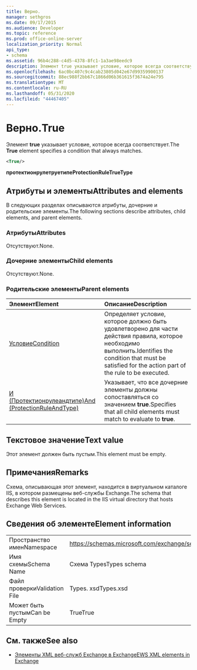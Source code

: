 ```yaml
---
title: Верно.
manager: sethgros
ms.date: 09/17/2015
ms.audience: Developer
ms.topic: reference
ms.prod: office-online-server
localization_priority: Normal
api_type:
- schema
ms.assetid: 96b4c288-c4d5-4378-8fc1-1a3ae98eedc9
description: Элемент true указывает условие, которое всегда соответствует.
ms.openlocfilehash: 6ac0bc407c9c4cab23805d042e67d99359900137
ms.sourcegitcommit: 88ec988f2bb67c1866d06b361615f3674a24e795
ms.translationtype: MT
ms.contentlocale: ru-RU
ms.lasthandoff: 05/31/2020
ms.locfileid: "44467405"
---
```

# <a name="true"></a><span data-ttu-id="03d4c-103">Верно.</span><span class="sxs-lookup"><span data-stu-id="03d4c-103">True</span></span>

<span data-ttu-id="03d4c-104">Элемент **true** указывает условие, которое всегда соответствует.</span><span class="sxs-lookup"><span data-stu-id="03d4c-104">The **True** element specifies a condition that always matches.</span></span> 
  
```xml
<True/>
```

<span data-ttu-id="03d4c-105">**протектионрулетруетипе**</span><span class="sxs-lookup"><span data-stu-id="03d4c-105">**ProtectionRuleTrueType**</span></span>

## <a name="attributes-and-elements"></a><span data-ttu-id="03d4c-106">Атрибуты и элементы</span><span class="sxs-lookup"><span data-stu-id="03d4c-106">Attributes and elements</span></span>

<span data-ttu-id="03d4c-107">В следующих разделах описываются атрибуты, дочерние и родительские элементы.</span><span class="sxs-lookup"><span data-stu-id="03d4c-107">The following sections describe attributes, child elements, and parent elements.</span></span>
  
### <a name="attributes"></a><span data-ttu-id="03d4c-108">Атрибуты</span><span class="sxs-lookup"><span data-stu-id="03d4c-108">Attributes</span></span>

<span data-ttu-id="03d4c-109">Отсутствуют.</span><span class="sxs-lookup"><span data-stu-id="03d4c-109">None.</span></span>
  
### <a name="child-elements"></a><span data-ttu-id="03d4c-110">Дочерние элементы</span><span class="sxs-lookup"><span data-stu-id="03d4c-110">Child elements</span></span>

<span data-ttu-id="03d4c-111">Отсутствуют.</span><span class="sxs-lookup"><span data-stu-id="03d4c-111">None.</span></span>
  
### <a name="parent-elements"></a><span data-ttu-id="03d4c-112">Родительские элементы</span><span class="sxs-lookup"><span data-stu-id="03d4c-112">Parent elements</span></span>

|<span data-ttu-id="03d4c-113">**Элемент**</span><span class="sxs-lookup"><span data-stu-id="03d4c-113">**Element**</span></span>|<span data-ttu-id="03d4c-114">**Описание**</span><span class="sxs-lookup"><span data-stu-id="03d4c-114">**Description**</span></span>|
|:-----|:-----|
|[<span data-ttu-id="03d4c-115">Условие</span><span class="sxs-lookup"><span data-stu-id="03d4c-115">Condition</span></span>](condition.md) <br/> |<span data-ttu-id="03d4c-116">Определяет условие, которое должно быть удовлетворено для части действия правила, которое необходимо выполнить.</span><span class="sxs-lookup"><span data-stu-id="03d4c-116">Identifies the condition that must be satisfied for the action part of the rule to be executed.</span></span>  <br/> |
|[<span data-ttu-id="03d4c-117">И (Протектионрулеандтипе)</span><span class="sxs-lookup"><span data-stu-id="03d4c-117">And (ProtectionRuleAndType)</span></span>](and-protectionruleandtype.md) <br/> |<span data-ttu-id="03d4c-118">Указывает, что все дочерние элементы должны сопоставляться со значением **true**.</span><span class="sxs-lookup"><span data-stu-id="03d4c-118">Specifies that all child elements must match to evaluate to **true**.</span></span>  <br/> |
   
## <a name="text-value"></a><span data-ttu-id="03d4c-119">Текстовое значение</span><span class="sxs-lookup"><span data-stu-id="03d4c-119">Text value</span></span>

<span data-ttu-id="03d4c-120">Этот элемент должен быть пустым.</span><span class="sxs-lookup"><span data-stu-id="03d4c-120">This element must be empty.</span></span>
  
## <a name="remarks"></a><span data-ttu-id="03d4c-121">Примечания</span><span class="sxs-lookup"><span data-stu-id="03d4c-121">Remarks</span></span>

<span data-ttu-id="03d4c-122">Схема, описывающая этот элемент, находится в виртуальном каталоге IIS, в котором размещены веб-службы Exchange.</span><span class="sxs-lookup"><span data-stu-id="03d4c-122">The schema that describes this element is located in the IIS virtual directory that hosts Exchange Web Services.</span></span>
  
## <a name="element-information"></a><span data-ttu-id="03d4c-123">Сведения об элементе</span><span class="sxs-lookup"><span data-stu-id="03d4c-123">Element information</span></span>

|||
|:-----|:-----|
|<span data-ttu-id="03d4c-124">Пространство имен</span><span class="sxs-lookup"><span data-stu-id="03d4c-124">Namespace</span></span>  <br/> |https://schemas.microsoft.com/exchange/services/2006/types  <br/> |
|<span data-ttu-id="03d4c-125">Имя схемы</span><span class="sxs-lookup"><span data-stu-id="03d4c-125">Schema Name</span></span>  <br/> |<span data-ttu-id="03d4c-126">Схема Types</span><span class="sxs-lookup"><span data-stu-id="03d4c-126">Types schema</span></span>  <br/> |
|<span data-ttu-id="03d4c-127">Файл проверки</span><span class="sxs-lookup"><span data-stu-id="03d4c-127">Validation File</span></span>  <br/> |<span data-ttu-id="03d4c-128">Types. xsd</span><span class="sxs-lookup"><span data-stu-id="03d4c-128">Types.xsd</span></span>  <br/> |
|<span data-ttu-id="03d4c-129">Может быть пустым</span><span class="sxs-lookup"><span data-stu-id="03d4c-129">Can be Empty</span></span>  <br/> |<span data-ttu-id="03d4c-130">True</span><span class="sxs-lookup"><span data-stu-id="03d4c-130">True</span></span>  <br/> |
   
## <a name="see-also"></a><span data-ttu-id="03d4c-131">См. также</span><span class="sxs-lookup"><span data-stu-id="03d4c-131">See also</span></span>

- [<span data-ttu-id="03d4c-132">Элементы XML веб-служб Exchange в Exchange</span><span class="sxs-lookup"><span data-stu-id="03d4c-132">EWS XML elements in Exchange</span></span>](ews-xml-elements-in-exchange.md)

